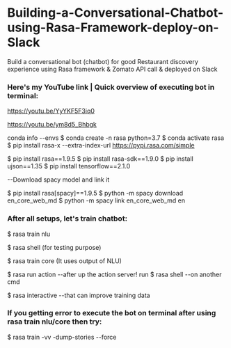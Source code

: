 # Building-a-Conversational-Chatbot-using-Rasa-Framework-deploy-on-Slack
Build a conversational bot (chatbot) for good Restaurant discovery experience using Rasa framework &amp; Zomato API call &amp; deployed on Slack

### Here's my YouTube link | Quick overview of executing bot in terminal:

https://youtu.be/YyYKF5F3iq0

https://youtu.be/ym8d5_Bhbgk

conda info --envs
$ conda create -n rasa python=3.7
$ conda activate rasa
$ pip install rasa-x --extra-index-url https://pypi.rasa.com/simple
 
$ pip install rasa==1.9.5
$ pip install rasa-sdk==1.9.0
$ pip install ujson==1.35
$ pip install tensorflow==2.1.0

--Download spacy model and link it

$ pip install rasa[spacy]==1.9.5
$ python -m spacy download en_core_web_md
$ python -m spacy link en_core_web_md en

 

### After all setups, let's train chatbot:

$ rasa train nlu

$ rasa shell  (for testing purpose)

$ rasa train core  (It uses output of NLU)

$ rasa run action --after up the action server! run $ rasa shell --on another cmd

$ rasa interactive --that can improve training data

### If you getting error to execute the bot on terminal after using rasa train nlu/core then try: 
$ rasa train -vv -dump-stories --force 
